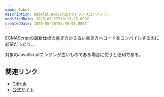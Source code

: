 ```yaml
---
name: Babel
description: BabelはJavaScriptのトランスコンパイラー
modifiedDate: 2020-05-27T10:13:26.000Z
createdDate: 2020-05-26T05:46:00.000Z
---
```


ECMAScriptの最新仕様の書き方から古い書き方へコードをコンパイルするのに必要だったり...

対象のJavaScriptエンジンが古いものである場合に使うと便利である。

## 関連リンク

- [GitHub](https://github.com/babel/babel)
- [公式サイト](https://babeljs.io/)
